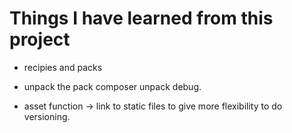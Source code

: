 # Things I have learned from this project


- recipies and packs

- unpack the pack composer unpack debug.

- asset function -> link to static files to  give more flexibility to do versioning.